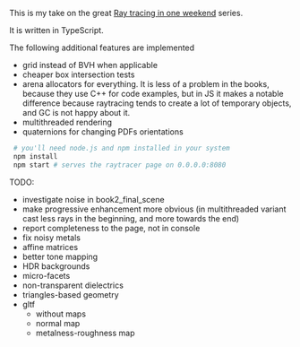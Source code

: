 This is my take on the great [Ray tracing in one weekend](https://raytracing.github.io) series.

It is written in TypeScript.

The following additional features are implemented
- grid instead of BVH when applicable
- cheaper box intersection tests
- arena allocators for everything. It is less of a problem in the books, because they use C++ for code examples, but in JS it makes a notable difference because raytracing tends to create a lot of temporary objects, and GC is not happy about it.
- multithreaded rendering
- quaternions for changing PDFs orientations 


```bash
 # you'll need node.js and npm installed in your system
 npm install 
 npm start # serves the raytracer page on 0.0.0.0:8080
```

TODO:
- investigate noise in book2_final_scene
- make progressive enhancement more obvious (in multithreaded variant cast less rays in the beginning, and more towards the end)
- report completeness to the page, not in console
- fix noisy metals
- affine matrices
- better tone mapping
- HDR backgrounds
- micro-facets
- non-transparent dielectrics
- triangles-based geometry
- gltf
  - without maps 
  - normal map
  - metalness-roughness map
